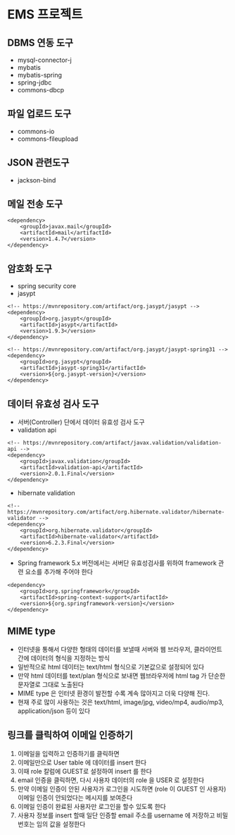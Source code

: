 # EMS 프로젝트

## DBMS 연동 도구
* mysql-connector-j
* mybatis
* mybatis-spring
* spring-jdbc
* commons-dbcp

## 파일 업로드 도구
* commons-io
* commons-fileupload

## JSON 관련도구
* jackson-bind

## 메일 전송 도구
```
<dependency>
    <groupId>javax.mail</groupId>
    <artifactId>mail</artifactId>
    <version>1.4.7</version>
</dependency>
```     

## 암호화 도구
* spring security core
* jasypt
```
<!-- https://mvnrepository.com/artifact/org.jasypt/jasypt -->
<dependency>
    <groupId>org.jasypt</groupId>
    <artifactId>jasypt</artifactId>
    <version>1.9.3</version>
</dependency>
```
```
<!-- https://mvnrepository.com/artifact/org.jasypt/jasypt-spring31 -->
<dependency>
    <groupId>org.jasypt</groupId>
    <artifactId>jasypt-spring31</artifactId>
    <version>${org.jasypt-version}</version>
</dependency>
```
## 데이터 유효성 검사 도구
* 서버(Controller) 단에서 데이터 유효성 검사 도구
* validation api
```
<!-- https://mvnrepository.com/artifact/javax.validation/validation-api -->
<dependency>
    <groupId>javax.validation</groupId>
    <artifactId>validation-api</artifactId>
    <version>2.0.1.Final</version>
</dependency>
```
* hibernate validation
```
<!-- https://mvnrepository.com/artifact/org.hibernate.validator/hibernate-validator -->
<dependency>
    <groupId>org.hibernate.validator</groupId>
    <artifactId>hibernate-validator</artifactId>
    <version>6.2.3.Final</version>
</dependency>
```
* Spring framework 5.x 버전에서는 서버단 유효성검사를 위하여 framework 관련 요소를 추가해 주어야 한다
```
<dependency>
    <groupId>org.springframework</groupId>
    <artifactId>spring-context-support</artifactId>
    <version>${org.springframework-version}</version>
</dependency>
```     

## MIME type
* 인터넷을 통해서 다양한 형태의 데이터를 보낼때 서버와 웹 브라우저, 클라이언트 간에 데이터의 형식을 지정하는 방식
* 일반적으로 html 데이터는 text/html 형식으로 기본값으로 설정되어 있다
* 만약 html 데이터를 text/plan 형식으로 보내면 웹브라우저에 html tag 가 단순한 문자열로 그대로 노출된다
* MIME type 은 인터넷 환경이 발전할 수록 계속 많아지고 더욱 다양해 진다.
* 현재 주로 많이 사용하는 것은 text/html, image/jpg, video/mp4, audio/mp3, application/json 등이 있다

## 링크를 클릭하여 이메일 인증하기
1. 이메일을 입력하고 인증하기를 클릭하면
2. 이메일만으로 User table 에 데이터를 insert 한다
3. 이때 role 칼럼에 GUEST로 설정하여 insert 를 한다
4. email 인증을 클릭하면, 다시 사용자 데이터의 role 을 USER 로 설정한다
5. 만약 이메일 인증이 안된 사용자가 로그인을 시도하면 (role 이 GUEST 인 사용자) 이메일 인증이 안되었다는 메시지를 보여준다
6. 이메일 인증이 완료된 사용자만 로그인을 할수 있도록 한다
7. 사용자 정보를 insert 할때 일단 인증할 email 주소를 username 에 저장하고 비밀번호는 임의 값을 설정한다